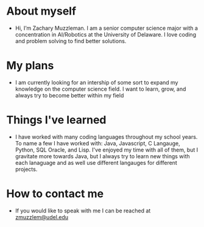  # About myself
 
  * Hi, I’m Zachary Muzzleman. I am a senior computer science major with a concentration in AI/Robotics at the University of Delaware. I love coding and problem 
    solving to find better solutions.
 
 # My plans
 
  * I am currently looking for an intership of some sort to expand my knowledge on the computer science field. I want to learn, grow, and always try to become better within my field
    
  # Things I've learned
  
  * I have worked with many coding languages throughout my school years. To name a few I have worked with: Java, Javascript, C Langauge, Python, SQL Oracle, and Lisp. I've enjoyed my time with all of them, but I gravitate more towards Java, but I always try to learn new things with each lanaguage and as well use different langauges for different projects.
    
  # How to contact me
  
  * If you would like to speak with me I can be reached at zmuzzlem@udel.edu

